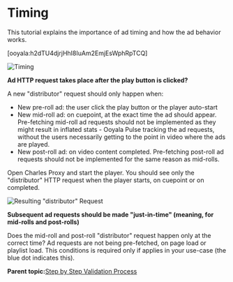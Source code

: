 # Timing

This tutorial explains the importance of ad timing and how the ad behavior works.

\[ooyala:h2dTU4djrjHhI8IuAm2EmjEsWphRpTCQ\]

![Timing](../../image/timing.png)

**Ad HTTP request takes place after the play button is clicked?**

A new "distributor" request should only happen when:

-   New pre-roll ad: the user click the play button or the player auto-start
-   New mid-roll ad: on cuepoint, at the exact time the ad should appear. Pre-fetching mid-roll ad requests should not be implemented as they might result in inflated stats - Ooyala Pulse tracking the ad requests, without the users necessarily getting to the point in video where the ads are played.
-   New post-roll ad: on video content completed. Pre-fetching post-roll ad requests should not be implemented for the same reason as mid-rolls.

Open Charles Proxy and start the player. You should see only the "distributor" HTTP request when the player starts, on cuepoint or on completed.

![Resulting "distributor" Request](../../image/filter_distributor.png)

**Subsequent ad requests should be made "just-in-time" \(meaning, for mid-rolls and post-rolls\)**

Does the mid-roll and post-roll "distributor" request happen only at the correct time? Ad requests are not being pre-fetched, on page load or playlist load. This conditions is required only if applies in your use-case \(the blue dot indicates this\).

**Parent topic:**[Step by Step Validation Process](../../../oadtech/ad_serving/dg/validation_step_by_step.md)

